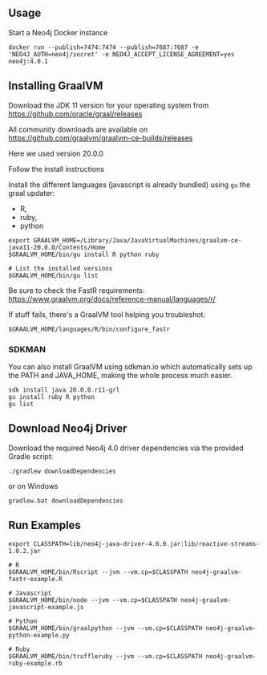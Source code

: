 ## Usage

Start a Neo4j Docker instance

```
docker run --publish=7474:7474 --publish=7687:7687 -e 'NEO4J_AUTH=neo4j/secret' -e NEO4J_ACCEPT_LICENSE_AGREEMENT=yes neo4j:4.0.1
```

## Installing GraalVM

Download the JDK 11 version for your operating system from
https://github.com/oracle/graal/releases

All community downloads are available on
https://github.com/graalvm/graalvm-ce-builds/releases

Here we used version 20.0.0

Follow the install instructions

Install the different languages (javascript is already bundled) using `gu` the graal updater:

- R,
- ruby,
- python

```
export GRAALVM_HOME=/Library/Java/JavaVirtualMachines/graalvm-ce-java11-20.0.0/Contents/Home
$GRAALVM_HOME/bin/gu install R python ruby

# List the installed versions
$GRAALVM_HOME/bin/gu list
```  

Be sure to check the FastR requirements: https://www.graalvm.org/docs/reference-manual/languages/r/

If stuff fails, there's a GraalVM tool helping you troubleshot:

```
$GRAALVM_HOME/languages/R/bin/configure_fastr
```

### SDKMAN

You can also install GraalVM using sdkman.io which automatically sets up the PATH and JAVA_HOME, making the whole process much easier.

```
sdk install java 20.0.0.r11-grl
gu install ruby R python
gu list
```

## Download Neo4j Driver

Download the required Neo4j 4.0 driver dependencies via the provided Gradle script:

```
./gradlew downloadDependencies
```

or on Windows 

```
gradlew.bat downloadDependencies
```

## Run Examples

```
export CLASSPATH=lib/neo4j-java-driver-4.0.0.jar:lib/reactive-streams-1.0.2.jar

# R
$GRAALVM_HOME/bin/Rscript --jvm --vm.cp=$CLASSPATH neo4j-graalvm-fastr-example.R

# Javascript
$GRAALVM_HOME/bin/node --jvm --vm.cp=$CLASSPATH neo4j-graalvm-javascript-example.js

# Python
$GRAALVM_HOME/bin/graalpython --jvm --vm.cp=$CLASSPATH neo4j-graalvm-python-example.py

# Ruby
$GRAALVM_HOME/bin/truffleruby --jvm --vm.cp=$CLASSPATH neo4j-graalvm-ruby-example.rb
```


